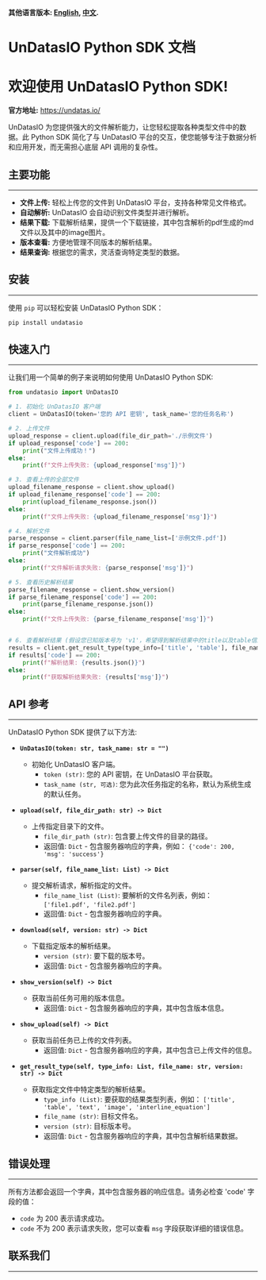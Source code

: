 **其他语言版本: [English](README.md), [中文](README_ZH.md).**

# UnDatasIO Python SDK 文档

欢迎使用 UnDatasIO Python SDK!
=================================

**官方地址:** https://undatas.io/

UnDatasIO  为您提供强大的文件解析能力，让您轻松提取各种类型文件中的数据。此 Python SDK 简化了与  UnDatasIO 平台的交互，使您能够专注于数据分析和应用开发，而无需担心底层 API 调用的复杂性。

## 主要功能
------------

* **文件上传:**  轻松上传您的文件到 UnDatasIO 平台，支持各种常见文件格式。
* **自动解析:**  UnDatasIO  会自动识别文件类型并进行解析。
* **结果下载:**  下载解析结果，提供一个下载链接，其中包含解析的pdf生成的md文件以及其中的image图片。
* **版本查看:**  方便地管理不同版本的解析结果。
* **结果查询:**  根据您的需求，灵活查询特定类型的数据。

## 安装
------------

使用  `pip`  可以轻松安装 UnDatasIO Python SDK：

```bash
pip install undatasio
```

## 快速入门
------------

让我们用一个简单的例子来说明如何使用 UnDatasIO Python SDK:

```python
from undatasio import UnDatasIO

# 1. 初始化 UnDatasIO 客户端
client = UnDatasIO(token='您的 API 密钥', task_name='您的任务名称')

# 2. 上传文件
upload_response = client.upload(file_dir_path='./示例文件')
if upload_response['code'] == 200:
    print("文件上传成功！")
else:
    print(f"文件上传失败: {upload_response['msg']}")

# 3. 查看上传的全部文件
upload_filename_response = client.show_upload()
if upload_filename_response['code'] == 200:
    print(upload_filename_response.json())
else:
    print(f"文件上传失败: {upload_filename_response['msg']}")

# 4. 解析文件
parse_response = client.parser(file_name_list=['示例文件.pdf'])
if parse_response['code'] == 200:
    print("文件解析成功")
else:
    print(f"文件解析请求失败: {parse_response['msg']}")

# 5. 查看历史解析结果
parse_filename_response = client.show_version()
if parse_filename_response['code'] == 200:
    print(parse_filename_response.json())
else:
    print(f"文件上传失败: {parse_filename_response['msg']}")


# 6. 查看解析结果 (假设您已知版本号为 'v1'，希望得到解析结果中的title以及table信息)
results = client.get_result_type(type_info=['title', 'table'], file_name='示例文件.pdf', version='v1')
if results['code'] == 200:
    print(f"解析结果: {results.json()}")
else:
    print(f"获取解析结果失败: {results['msg']}")
```

## API 参考
------------

UnDatasIO Python SDK 提供了以下方法:

* **``UnDatasIO(token: str, task_name: str = "")``**

    - 初始化 UnDatasIO 客户端。
        -  ``token (str)``: 您的 API 密钥，在 UnDatasIO 平台获取。
        -  ``task_name (str, 可选)``:  您为此次任务指定的名称，默认为系统生成的默认任务。

* **``upload(self, file_dir_path: str) -> Dict``**

    - 上传指定目录下的文件。
        -  ``file_dir_path (str)``:  包含要上传文件的目录的路径。
        - 返回值:  ``Dict`` - 包含服务器响应的字典，例如： ``{'code': 200, 'msg': 'success'}``

* **``parser(self, file_name_list: List) -> Dict``**

    -  提交解析请求，解析指定的文件。
        -  ``file_name_list (List)``:  要解析的文件名列表，例如： ``['file1.pdf', 'file2.pdf']``
        - 返回值: ``Dict`` - 包含服务器响应的字典。

* **``download(self, version: str) -> Dict``**

    - 下载指定版本的解析结果。
        -  ``version (str)``: 要下载的版本号。
        - 返回值: ``Dict`` - 包含服务器响应的字典。

* **``show_version(self) -> Dict``**

    - 获取当前任务可用的版本信息。
        - 返回值:  ``Dict`` - 包含服务器响应的字典，其中包含版本信息。

* **``show_upload(self) -> Dict``**

    - 获取当前任务已上传的文件列表。
        - 返回值:  ``Dict`` - 包含服务器响应的字典，其中包含已上传文件的信息。

* **``get_result_type(self, type_info: List, file_name: str, version: str) -> Dict``**

    - 获取指定文件中特定类型的解析结果。
        -  ``type_info (List)``:  要获取的结果类型列表，例如： ``['title', 'table', 'text', 'image', 'interline_equation']``
        -  ``file_name (str)``:  目标文件名。
        -  ``version (str)``:  目标版本号。
        - 返回值:  ``Dict`` - 包含服务器响应的字典，其中包含解析结果数据。

## 错误处理
------------

所有方法都会返回一个字典，其中包含服务器的响应信息。请务必检查 'code' 字段的值：

-  `code` 为 200 表示请求成功。
-  `code`  不为 200  表示请求失败，您可以查看 `msg` 字段获取详细的错误信息。

## 联系我们
------------
